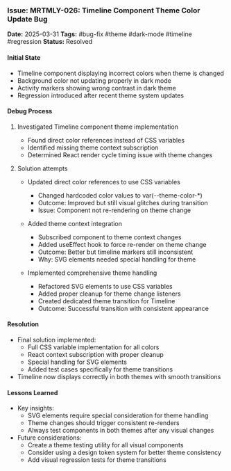 ### Issue: MRTMLY-026: Timeline Component Theme Color Update Bug
**Date:** 2025-03-31
**Tags:** #bug-fix #theme #dark-mode #timeline #regression
**Status:** Resolved

#### Initial State
- Timeline component displaying incorrect colors when theme is changed
- Background color not updating properly in dark mode
- Activity markers showing wrong contrast in dark theme
- Regression introduced after recent theme system updates

#### Debug Process
1. Investigated Timeline component theme implementation
   - Found direct color references instead of CSS variables
   - Identified missing theme context subscription
   - Determined React render cycle timing issue with theme changes

2. Solution attempts
   - Updated direct color references to use CSS variables
     - Changed hardcoded color values to var(--theme-color-*)
     - Outcome: Improved but still visual glitches during transition
     - Issue: Component not re-rendering on theme change

   - Added theme context integration
     - Subscribed component to theme context changes
     - Added useEffect hook to force re-render on theme change
     - Outcome: Better but timeline markers still inconsistent
     - Why: SVG elements needed special handling for theme

   - Implemented comprehensive theme handling
     - Refactored SVG elements to use CSS variables
     - Added proper cleanup for theme change listeners
     - Created dedicated theme transition for Timeline
     - Outcome: Successful transition with consistent appearance

#### Resolution
- Final solution implemented:
  - Full CSS variable implementation for all colors
  - React context subscription with proper cleanup
  - Special handling for SVG elements
  - Added test cases specifically for theme transitions
- Timeline now displays correctly in both themes with smooth transitions

#### Lessons Learned
- Key insights:
  - SVG elements require special consideration for theme handling
  - Theme changes should trigger consistent re-renders
  - Always test components in both themes after any visual changes
- Future considerations:
  - Create a theme testing utility for all visual components
  - Consider using a design token system for better theme consistency
  - Add visual regression tests for theme transitions